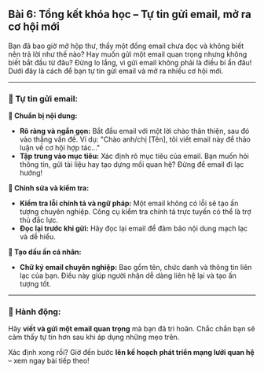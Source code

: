 ## Bài 6: Tổng kết khóa học – Tự tin gửi email, mở ra cơ hội mới

Bạn đã bao giờ mở hộp thư, thấy một đống email chưa đọc và không biết nên trả lời như thế nào? Hay muốn gửi một email quan trọng nhưng không biết bắt đầu từ đâu? Đừng lo lắng, vì gửi email không phải là điều bí ẩn đâu! Dưới đây là cách để bạn tự tin gửi email và mở ra nhiều cơ hội mới.

---

### 📌 Tự tin gửi email:

**🔹 Chuẩn bị nội dung:**
- **Rõ ràng và ngắn gọn:** Bắt đầu email với một lời chào thân thiện, sau đó vào thẳng vấn đề. Ví dụ: "Chào anh/chị [Tên], tôi viết email này để thảo luận về cơ hội hợp tác..."
- **Tập trung vào mục tiêu:** Xác định rõ mục tiêu của email. Bạn muốn hỏi thông tin, gửi tài liệu hay tạo dựng mối quan hệ? Đừng để email đi lạc hướng!

**🔹 Chỉnh sửa và kiểm tra:**
- **Kiểm tra lỗi chính tả và ngữ pháp:** Một email không có lỗi sẽ tạo ấn tượng chuyên nghiệp. Công cụ kiểm tra chính tả trực tuyến có thể là trợ thủ đắc lực.
- **Đọc lại trước khi gửi:** Hãy đọc lại email để đảm bảo nội dung mạch lạc và dễ hiểu.

**🔹 Tạo dấu ấn cá nhân:**
- **Chữ ký email chuyên nghiệp:** Bao gồm tên, chức danh và thông tin liên lạc của bạn. Điều này giúp người nhận dễ dàng liên hệ lại và tạo ấn tượng tốt.

---

### 🚀 Hành động:

Hãy **viết và gửi một email quan trọng** mà bạn đã trì hoãn. Chắc chắn bạn sẽ cảm thấy tự tin hơn sau khi áp dụng những mẹo trên.

Xác định xong rồi? Giờ đến bước **lên kế hoạch phát triển mạng lưới quan hệ** – xem ngay bài tiếp theo!